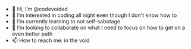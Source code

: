 - 👋 Hi, I’m @codevoided
- 👀 I’m interested in coding all night even though I don't know how to
- 🌱 I’m currently learning to not self-sabotage
- 💞️ I’m looking to collaborate on what I need to focus on how to get on a even better path
- 📫 How to reach me: in the void

<!---
codevoided/codevoided is a ✨ special ✨ repository because its `README.md` (this file) appears on your GitHub profile.
You can click the Preview link to take a look at your changes.
--->
